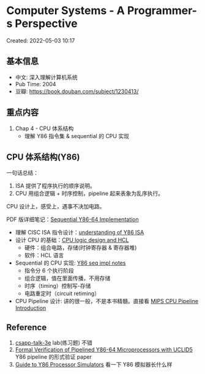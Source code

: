 # Computer Systems - A Programmer-s Perspective

Created: 2022-05-03 10:17

## 基本信息

- 中文: 深入理解计算机系统
- Pub Time: 2004
- 豆瓣: https://book.douban.com/subject/1230413/

## 重点内容

1. Chap 4 - CPU 体系结构
	- 理解 Y86 指令集 & sequential 的 CPU 实现

## CPU 体系结构(Y86)

一句话总结：
1. ISA 提供了程序执行的顺序说明。
2. CPU 用组合逻辑 + 时序控制，pipeline 起来表象为乱序执行。

CPU 设计上，感受上，遇事不决加电路。

PDF 版详细笔记：[Sequential Y86-64 Implementation](../../04-pdf/files/Sequential%20Y86-64%20Implementation.pdf)

- 理解 CISC ISA 指令设计：[understanding of Y86 ISA](understanding%20of%20Y86%20ISA.md)
- 设计 CPU 的基础：[CPU logic design and HCL](CPU%20logic%20design%20and%20HCL.md)
	- 硬件：组合电路，存储(时钟寄存器 & 寄存器堆)
	- 软件：HCL 语言
- Sequential 的 CPU 实现: [Y86 seq impl notes](Y86%20seq%20impl%20notes.md)
	- 指令分 6 个执行阶段
	- 组合逻辑，值在里面传播，不用存储
	- 时序（timing）控制写-存储
	- 电路重定时（circuit retiming）
- CPU Pipeline 设计: 讲的很一般，不是本书精髓。直接看 [MIPS CPU Pipeline Introduction](../05-Notes%20Block/MIPS%20CPU%20Pipeline%20Introduction.md)

## Reference

1. [csapp-talk-3e](../../04-pdf/files/csapp-talk-3e.pdf) lab(练习题) 不错
2. [Formal Verification of Pipelined Y86-64 Microprocessors with UCLID5](../../04-pdf/files/Formal%20Verification%20of%20Pipelined%20Y86-64%20Microprocessors%20with%20UCLID5.pdf) Y86 pipeline 的形式验证 paper
3. [Guide to Y86 Processor Simulators](../../04-pdf/files/Guide%20to%20Y86%20Processor%20Simulators.pdf) 看一下 Y86 模拟器长什么样
